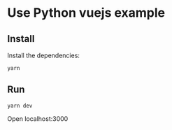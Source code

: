 # Use Python vuejs example

## Install

Install the dependencies:

```
yarn
```

## Run

```
yarn dev
```

Open localhost:3000

